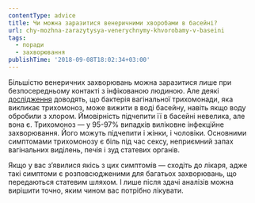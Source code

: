 ```yaml
---
contentType: advice
title: Чи можна заразитися венеричними хворобами в басейні?
url: chy-mozhna-zarazytysya-venerychnymy-khvorobamy-v-baseini
tags:
  - поради
  - захворювання
publishTime: '2018-09-08T18:02:34+03:00'
---
```

Більшістю венеричних захворювань можна заразитися лише при безпосередньому контакті з інфікованою людиною. Але деякі [дослідження](https://www.ncbi.nlm.nih.gov/pmc/articles/PMC4553853/) доводять, що бактерія вагінальної трихомонади, яка викликає трихомоноз, може вижити в воді басейну, навіть якщо воду обробили з хлором. Ймовірність підчепити її в басейні невелика, але вона є. Трихомоноз — у 95-97% випадків виліковне інфекційне захворювання. Його можуть підчепити і жінки, і чоловіки. Основними симптомами трихомонозу є біль під час сексу, неприємний запах вагінальних виділень, печія і зуд статевих органів. 

Якщо у вас з’явилися якісь з цих симптомів — сходіть до лікаря, адже такі симптоми є розповсюдженими для багатьох захворювань, що передаються статевим шляхом. І лише після здачі аналізів можна вирішити точно, яким чином вас потрібно лікувати.
